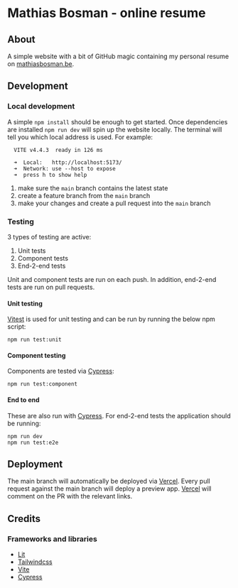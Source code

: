 # Mathias Bosman - online resume

## About

A simple website with a bit of GitHub magic containing my personal resume
on [mathiasbosman.be][link_mathiasbosman_be].

## Development

### Local development

A simple `npm install` should be enough to get started.
Once dependencies are installed `npm run dev` will spin up the website locally.
The terminal will tell you which local address is used.
For example:

```shell
  VITE v4.4.3  ready in 126 ms

  ➜  Local:   http://localhost:5173/
  ➜  Network: use --host to expose
  ➜  press h to show help
```

1. make sure the `main` branch contains the latest state
2. create a feature branch from the `main` branch
3. make your changes and create a pull request into the `main` branch

### Testing

3 types of testing are active:

1. Unit tests
3. Component tests
2. End-2-end tests

Unit and component tests are run on each push.
In addition, end-2-end tests are run on pull requests.

#### Unit testing

[Vitest][link_vitest] is used for unit testing and can be run by running the below npm script:

```shell
npm run test:unit
```

#### Component testing

Components are tested via [Cypress][link_cypress]:

```shell
npm run test:component
```

#### End to end

These are also run with [Cypress][link_cypress].
For end-2-end tests the application should be running:

```shell
npm run dev
npm run test:e2e
```

## Deployment

The main branch will automatically be deployed via [Vercel][link_vercel].
Every pull request against the main branch will deploy a preview app.
[Vercel][link_vercel] will comment on the PR with the relevant links.

## Credits

### Frameworks and libraries

- [Lit][link_lit]
- [Tailwindcss][link_tailwind]
- [Vite][link_vite]
- [Cypress][link_cypress]

[link_mathiasbosman_be]: http://mathiasbosman.be

[link_lit]: https://lit.dev/

[link_tailwind]: https://tailwindcss.com/

[link_cypress]: https://cypress.io

[link_vercel]: https://vercel.com/

[link_vite]: http://vitejs.dev

[link_vitest]: http://vitest.dev
